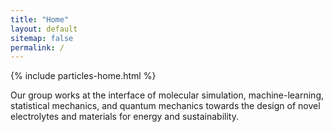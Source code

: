 ```yaml
---
title: "Home"
layout: default
sitemap: false
permalink: /
---
```


<style>
.jumbotron{
    padding:3%;
    padding-bottom:10px;
    padding-top:10px;
    margin-top:10px;
    margin-bottom:30px;
}

</style>

<div id="homeid" class="container-fluid col-sm-12 col-xs-12">

<div id="particles-js"></div>

<script src="particles.js"></script>

<script src="{{ 'particles.js' | relative_url }}"></script>
<script>
  particlesJS.load('particles-js', '{{ 'assets/particles.json' | relative_url }}', function() {
    console.log('callback - particles.js config loaded');
  });
</script>

{% include particles-home.html %}

Our group works at the interface of molecular simulation, machine-learning, statistical mechanics, and quantum mechanics towards the design of novel electrolytes and materials for energy and sustainability.

</div>
